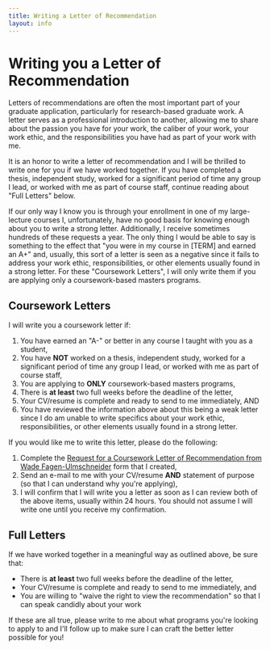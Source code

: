 ```yaml
---
title: Writing a Letter of Recommendation
layout: info
---
```


# Writing you a Letter of Recommendation

Letters of recommendations are often the most important part of your graduate application, particularly for research-based graduate work.  A letter serves as a professional introduction to another, allowing me to share about the passion you have for your work, the caliber of your work, your work ethic, and the responsibilities you have had as part of your work with me. 

It is an honor to write a letter of recommendation and I will be thrilled to write one for you if we have worked together.  If you have completed a thesis, independent study, worked for a significant period of time any group I lead, or worked with me as part of course staff, continue reading about "Full Letters" below.

If our only way I know you is through your enrollment in one of my large-lecture courses I, unfortunately, have no good basis for knowing enough about you to write a strong letter.  Additionally, I receive sometimes hundreds of these requests a year.  The only thing I would be able to say is something to the effect that "you were in my course in \[TERM\] and earned an A+" and, usually, this sort of a letter is seen as a negative since it fails to address your work ethic, responsibilities, or other elements usually found in a strong letter.  For these "Coursework Letters", I will only write them if you are applying only a coursework-based masters programs.


## Coursework Letters

I will write you a coursework letter if:

1. You have earned an "A-" or better in any course I taught with you as a student,
2. You have **NOT** worked on a thesis, independent study, worked for a significant period of time any group I lead, or worked with me as part of course staff,
3. You are applying to **ONLY** coursework-based masters programs,
4. There is **at least** two full weeks before the deadline of the letter,
5. Your CV/resume is complete and ready to send to me immediately, AND
6. You have reviewed the information above about this being a weak letter since I do am unable to write specifics about your work ethic, responsibilities, or other elements usually found in a strong letter.

If you would like me to write this letter, please do the following:

1. Complete the [Request for a Coursework Letter of Recommendation from Wade Fagen-Ulmschneider](https://forms.illinois.edu/sec/1658631267) form that I created,
2. Send an e-mail to me with your CV/resume **AND** statement of purpose (so that I can understand why you're applying),
3. I will confirm that I will write you a letter as soon as I can review both of the above items, usually within 24 hours.  You should not assume I will write one until you receive my confirmation.


## Full Letters

If we have worked together in a meaningful way as outlined above, be sure that:

- There is **at least** two full weeks before the deadline of the letter,
- Your CV/resume is complete and ready to send to me immediately, and
- You are willing to "waive the right to view the recommendation" so that I can speak candidly about your work

If these are all true, please write to me about what programs you're looking to apply to and I'll follow up to make sure I can craft the better letter possible for you!









